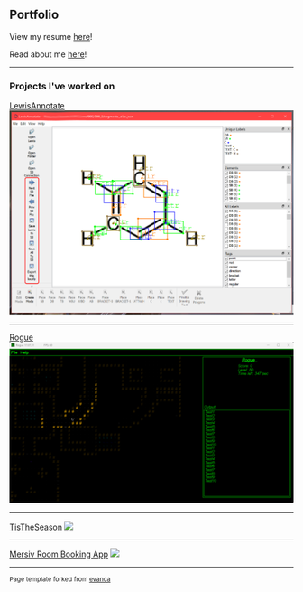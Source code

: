 ## Portfolio

View my resume [here](/pdf/Isaac-Macpherson-Jaynes-2023-Full.pdf)!

Read about me [here](/AboutMe)!

---

### Projects I've worked on

[LewisAnnotate](/LewisAnnotate)
<img src="images/lewis_annotate_1.png?raw=true"/>

---

[Rogue](/Rogue)
<img src="images/rogue_1.png?raw=true"/>

---

[TisTheSeason](/TisTheSeason)
<img src="images/tis_the_season_prize.jpg?raw=true"/>

---

[Mersiv Room Booking App](/MersivRoomBooker)
<img src="images/mersiv_demo.gif?raw=true"/>

---
<p style="font-size:11px">Page template forked from <a href="https://github.com/evanca/quick-portfolio">evanca</a></p>
<!-- Remove above link if you don't want to attibute -->
